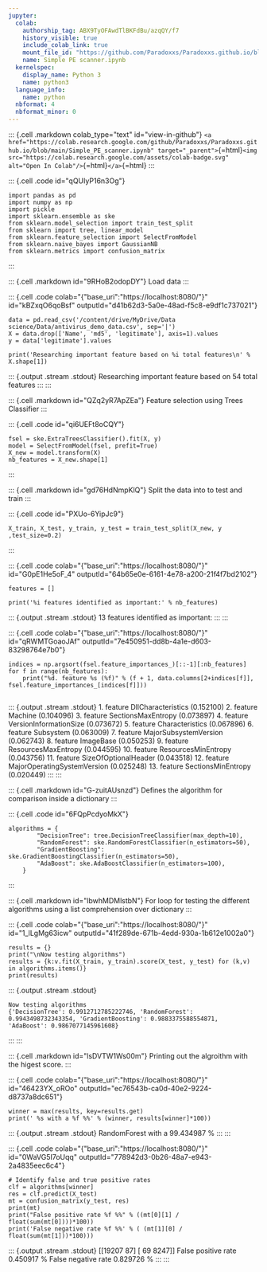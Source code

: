 ```yaml
---
jupyter:
  colab:
    authorship_tag: ABX9TyOFAwdTlBKFdBu/azqQY/f7
    history_visible: true
    include_colab_link: true
    mount_file_id: "https://github.com/Paradoxxs/Paradoxxs.github.io/blob/main/Simple_PE_scanner.ipynb"
    name: Simple PE scanner.ipynb
  kernelspec:
    display_name: Python 3
    name: python3
  language_info:
    name: python
  nbformat: 4
  nbformat_minor: 0
---
```


::: {.cell .markdown colab_type="text" id="view-in-github"}
`<a href="https://colab.research.google.com/github/Paradoxxs/Paradoxxs.github.io/blob/main/Simple_PE_scanner.ipynb" target="_parent">`{=html}`<img src="https://colab.research.google.com/assets/colab-badge.svg" alt="Open In Colab"/>`{=html}`</a>`{=html}
:::

::: {.cell .code id="qQUIyP16n3Og"}
``` {.python}
import pandas as pd
import numpy as np
import pickle
import sklearn.ensemble as ske
from sklearn.model_selection import train_test_split
from sklearn import tree, linear_model
from sklearn.feature_selection import SelectFromModel
from sklearn.naive_bayes import GaussianNB
from sklearn.metrics import confusion_matrix
```
:::

::: {.cell .markdown id="9RHoB2odopDY"}
Load data
:::

::: {.cell .code colab="{\"base_uri\":\"https://localhost:8080/\"}" id="kBZxqO6qoBsf" outputId="d41b62d3-5a0e-48ad-f5c8-e9df1c737021"}
``` {.python}
data = pd.read_csv('/content/drive/MyDrive/Data science/Data/antivirus_demo_data.csv', sep='|')
X = data.drop(['Name', 'md5', 'legitimate'], axis=1).values
y = data['legitimate'].values

print('Researching important feature based on %i total features\n' % X.shape[1])
```

::: {.output .stream .stdout}
    Researching important feature based on 54 total features
:::
:::

::: {.cell .markdown id="QZq2yR7ApZEa"}
Feature selection using Trees Classifier
:::

::: {.cell .code id="qi6UEFt8oCQY"}
``` {.python}
fsel = ske.ExtraTreesClassifier().fit(X, y)
model = SelectFromModel(fsel, prefit=True)
X_new = model.transform(X)
nb_features = X_new.shape[1]
```
:::

::: {.cell .markdown id="gd76HdNmpKlQ"}
Split the data into to test and train
:::

::: {.cell .code id="PXUo-6YipJc9"}
``` {.python}
X_train, X_test, y_train, y_test = train_test_split(X_new, y ,test_size=0.2)
```
:::

::: {.cell .code colab="{\"base_uri\":\"https://localhost:8080/\"}" id="G0pE1He5oF_4" outputId="64b65e0e-6161-4e78-a200-21f4f7bd2102"}
``` {.python}
features = []

print('%i features identified as important:' % nb_features)
```

::: {.output .stream .stdout}
    13 features identified as important:
:::
:::

::: {.cell .code colab="{\"base_uri\":\"https://localhost:8080/\"}" id="qRWMTGoaoJAf" outputId="7e450951-dd8b-4a1e-d603-83298764e7b0"}
``` {.python}
indices = np.argsort(fsel.feature_importances_)[::-1][:nb_features]
for f in range(nb_features):
    print("%d. feature %s (%f)" % (f + 1, data.columns[2+indices[f]], fsel.feature_importances_[indices[f]]))


```

::: {.output .stream .stdout}
    1. feature DllCharacteristics (0.152100)
    2. feature Machine (0.104096)
    3. feature SectionsMaxEntropy (0.073897)
    4. feature VersionInformationSize (0.073672)
    5. feature Characteristics (0.067896)
    6. feature Subsystem (0.063009)
    7. feature MajorSubsystemVersion (0.062743)
    8. feature ImageBase (0.050253)
    9. feature ResourcesMaxEntropy (0.044595)
    10. feature ResourcesMinEntropy (0.043756)
    11. feature SizeOfOptionalHeader (0.043518)
    12. feature MajorOperatingSystemVersion (0.025248)
    13. feature SectionsMinEntropy (0.020449)
:::
:::

::: {.cell .markdown id="G-zuitAUsnzd"}
Defines the algorithm for comparison inside a dictionary
:::

::: {.cell .code id="6FQpPcdyoMkX"}
``` {.python}
algorithms = {
        "DecisionTree": tree.DecisionTreeClassifier(max_depth=10),
        "RandomForest": ske.RandomForestClassifier(n_estimators=50),
        "GradientBoosting": ske.GradientBoostingClassifier(n_estimators=50),
        "AdaBoost": ske.AdaBoostClassifier(n_estimators=100),
    }
```
:::

::: {.cell .markdown id="lbwhMDMlstbN"}
For loop for testing the different algorithms using a list comprehension
over dictionary
:::

::: {.cell .code colab="{\"base_uri\":\"https://localhost:8080/\"}" id="1_lLgMg63icw" outputId="41f289de-671b-4edd-930a-1b612e1002a0"}
``` {.python}
results = {}
print("\nNow testing algorithms")
results = {k:v.fit(X_train, y_train).score(X_test, y_test) for (k,v) in algorithms.items()}
print(results)
```

::: {.output .stream .stdout}

    Now testing algorithms
    {'DecisionTree': 0.9912712785222746, 'RandomForest': 0.9943498732343354, 'GradientBoosting': 0.9883375588554871, 'AdaBoost': 0.9867077145961608}
:::
:::

::: {.cell .markdown id="lsDVTW1Ws00m"}
Printing out the algroithm with the higest score.
:::

::: {.cell .code colab="{\"base_uri\":\"https://localhost:8080/\"}" id="46423YX_oROo" outputId="ec76543b-ca0d-40e2-9224-d8737a8dc651"}
``` {.python}
winner = max(results, key=results.get)
print(' %s with a %f %%' % (winner, results[winner]*100))
```

::: {.output .stream .stdout}
     RandomForest with a 99.434987 %
:::
:::

::: {.cell .code colab="{\"base_uri\":\"https://localhost:8080/\"}" id="0WaVG5I7oUqq" outputId="778942d3-0b26-48a7-e943-2a4835eec6c4"}
``` {.python}
# Identify false and true positive rates
clf = algorithms[winner]
res = clf.predict(X_test)
mt = confusion_matrix(y_test, res)
print(mt)
print("False positive rate %f %%" % ((mt[0][1] / float(sum(mt[0])))*100))
print('False negative rate %f %%' % ( (mt[1][0] / float(sum(mt[1]))*100)))
```

::: {.output .stream .stdout}
    [[19207    87]
     [   69  8247]]
    False positive rate 0.450917 %
    False negative rate 0.829726 %
:::
:::
